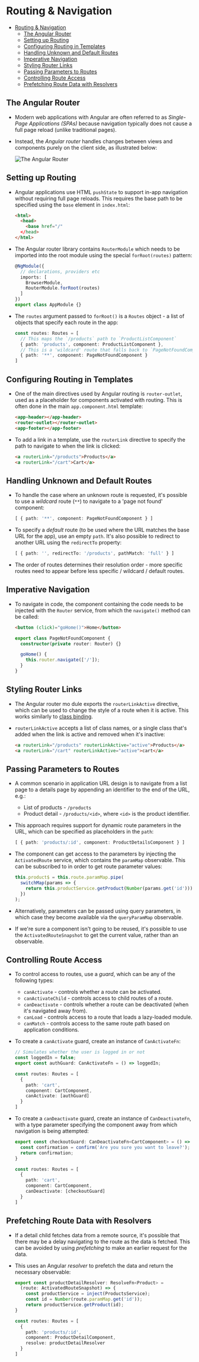 # Routing & Navigation

<!-- TOC -->
* [Routing & Navigation](#routing--navigation)
  * [The Angular Router](#the-angular-router)
  * [Setting up Routing](#setting-up-routing)
  * [Configuring Routing in Templates](#configuring-routing-in-templates)
  * [Handling Unknown and Default Routes](#handling-unknown-and-default-routes)
  * [Imperative Navigation](#imperative-navigation)
  * [Styling Router Links](#styling-router-links)
  * [Passing Parameters to Routes](#passing-parameters-to-routes)
  * [Controlling Route Access](#controlling-route-access)
  * [Prefetching Route Data with Resolvers](#prefetching-route-data-with-resolvers)
<!-- TOC -->

## The Angular Router

- Modern web applications with Angular are often referred to as _Single-Page
  Applications (SPAs)_ because navigation typically does not cause a full
  page reload (unlike traditional pages).

- Instead, the _Angular router_ handles changes between views and components
  purely on the client side, as illustrated below:

    ![The Angular Router](images/AngularRouting-routerServiceOverview.png)


## Setting up Routing

- Angular applications use HTML `pushState` to support in-app navigation
  without requiring full page reloads.  This requires the base path to be
  specified using the `base` element in `index.html`:

    ```html
    <html>
      <head>
        <base href="/"
      </head>
    </html>
    ```

- The Angular router library contains `RouterModule` which needs to be
  imported into the root module using the special `forRoot(routes)` pattern:

    ```typescript
    @NgModule({
      // declarations, providers etc
      imports: [
        BrowserModule,
        RouterModule.forRoot(routes)
      ]
    })
    export class AppModule {}
    ```

- The `routes` argument passed to `forRoot()` is a `Routes` object - a list
  of objects that specify each route in the app:

    ```typescript
    const routes: Routes = [
      // This maps the `/products` path to `ProductListComponent`
      { path: 'products', component: ProductListComponent },
      // This is a 'wildcard' route that falls back to `PageNotFoundComponent`
      { path: '**', component: PageNotFoundComponent }
    ]
    ```


## Configuring Routing in Templates

- One of the main directives used by Angular routing is `router-outlet`,
  used as a placeholder for components activated with routing.  This is
  often done in the main `app.component.html` template:

    ```html
    <app-header></app-header>
    <router-outlet></router-outlet>
    <app-footer></app-footer>
    ```

- To add a link in a template, use the `routerLink` directive to specify the
  path to navigate to when the link is clicked:

    ```html
    <a routerLink="/products">Products</a>
    <a routerLink="/cart">Cart</a>
    ```


## Handling Unknown and Default Routes

- To handle the case where an unknown route is requested, it's possible to
  use a _wildcard_ route (`**`) to navigate to a 'page not found' component:

    ```typescript
    [ { path: '**', component: PageNotFoundComponent } ]
    ```

- To specify a _default_ route (to be used where the URL matches the base
  URL for the app), use an empty `path`.  It's also possible to redirect to
  another URL using the `redirectTo` property:

    ```typescript
    [ { path: '', redirectTo: '/products', pathMatch: 'full' } ]
    ```

- The order of routes determines their resolution order - more specific
  routes need to appear before less specific / wildcard / default routes.


## Imperative Navigation

- To navigate in code, the component containing the code needs to be
  injected with the `Router` service, from which the `navigate()` method can
  be called:

    ```html
    <button (click)="goHome()">Home</button>
    ```

    ```typescript
    export class PageNotFoundComponent {
      constructor(private router: Router) {}

      goHome() {
        this.router.navigate(['/']);
      }
    }
    ```


## Styling Router Links

- The Angular router mo dule exports the `routerLinkActive` directive, which
  can be used to change the style of a route when it is active.  This works
  similarly to [class binding][ref-ClassBinding].

- `routerLinkActive` accepts a list of class names, or a single class that's
  added when the link is active and removed when it's inactive:

    ```html
    <a routerLink="/products" routerLinkActive="active">Products</a>
    <a routerLink="/cart" routerLinkActive="active">cart</a>
    ```


## Passing Parameters to Routes

- A common scenario in application URL design is to navigate from a list
  page to a details page by appending an identifier to the end of the URL, e.g.:
    - List of products - `/products`
    - Product detail - `/products/<id>`, where `<id>` is the product identifier.

- This approach requires support for dynamic route parameters in the URL,
  which can be specified as placeholders in the `path`:

    ```typescript
    [ { path: 'products/:id', component: ProductDetailsComponent } ]
    ```

- The component can get access to the parameters by injecting the
  `ActivatedRoute` service, which contains the `paramMap` observable.  This
  can be subscribed to in order to get route parameter values:

    ```typescript
    this.product$ = this.route.paramMap.pipe(
      switchMap(params => {
        return this.productService.getProduct(Number(params.get('id')));
      })
    );
    ```

- Alternatively, parameters can be passed using query parameters, in which
  case they become available via the `queryParamMap` observable.

- If we're sure a component isn't going to be reused, it's possible to use
  the `ActivatedRouteSnapshot` to get the current value, rather than an
  observable.


## Controlling Route Access

- To control access to routes, use a _guard_, which can be any of the
  following types:
    - `canActivate` - controls whether a route can be activated.
    - `canActivateChild` - controls access to child routes of a route.
    - `canDeactivate` - controls whether a route can be deactivated (when
      it's navigated away from).
    - `canLoad` - controls access to a route that loads a lazy-loaded module.
    - `canMatch` - controls access to the same route path based on
      application conditions.

- To create a `canActivate` guard, create an instance of `CanActivateFn`:

    ```typescript
    // Simulates whether the user is logged in or not
    const loggedIn = false;
    export const authGuard: CanActivateFn = () => loggedIn;
    ```

    ```typescript
    const routes: Routes = [
      {
        path: 'cart',
        component: CartComponent,
        canActivate: [authGuard]
      }
    ]
    ```

- To create a `canDeactivate` guard, create an instance of `CanDeactivateFn`,
  with a type parameter specifying the component away from which navigation
  is being attempted:

    ```typescript
    export const checkoutGuard: CanDeactivateFn<CartComponent> = () => {
      const confirmation = confirm('Are you sure you want to leave?');
      return confirmation;
    }
    ```

    ```typescript
    const routes: Routes = [
      {
        path: 'cart',
        component: CartComponent,
        canDeactivate: [checkoutGuard]
      }
    ]
    ```


## Prefetching Route Data with Resolvers

- If a detail child fetches data from a remote source, it's possible that
  there may be a delay navigating to the route as the data is fetched.  This
  can be avoided by using _prefetching_ to make an earlier request for the data.

- This uses an Angular _resolver_ to prefetch the data and return the
  necessary observable:

    ```typescript
    export const productDetailResolver: ResolveFn<Product> =
      (route: ActivatedRouteSnapshot) => {
        const productService = inject(ProductsService);
        const id = Number(route.paramMap.get('id'));
        return productService.getProduct(id);
    }
    ```

    ```typescript
    const routes: Routes = [
      {
        path: 'products/:id',
        component: ProductDetailComponent,
        resolve: productDetailResolver
      }
    ]
    ```


<!-- References -->
[ref-ClassBinding]: AngularComponents.md#class-binding
